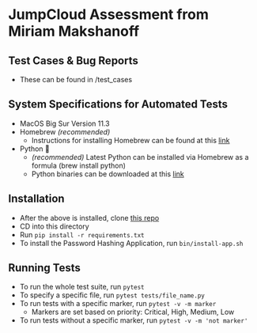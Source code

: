 # JumpCloud Assessment from Miriam Makshanoff

## Test Cases & Bug Reports
- These can be found in /test_cases

## System Specifications for Automated Tests

- MacOS Big Sur Version 11.3
- Homebrew *(recommended)*
  - Instructions for installing Homebrew can be found at this [link](https://brew.sh/)
- Python :snake:
  - *(recommended)* Latest Python can be installed via Homebrew as a formula (brew install python)
  - Python binaries can be downloaded at this [link](https://www.python.org/downloads/)

## Installation

- After the above is installed, clone [this repo](https://github.com/mhmakshanoff/jumpcloud)
- CD into this directory
- Run `pip install -r requirements.txt`
- To install the Password Hashing Application, run `bin/install-app.sh`

## Running Tests

- To run the whole test suite, run `pytest`
- To specify a specific file, run `pytest tests/file_name.py`
- To run tests with a specific marker, run `pytest -v -m marker`
  - Markers are set based on priority: Critical, High, Medium, Low
- To run tests without a specific marker, run `pytest -v -m 'not marker'`
